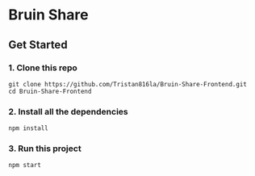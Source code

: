 # Bruin Share

## Get Started
### 1. Clone this repo
```
git clone https://github.com/Tristan816la/Bruin-Share-Frontend.git
cd Bruin-Share-Frontend
```
### 2. Install all the dependencies
```
npm install
```
### 3. Run this project
```
npm start
```

